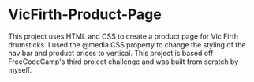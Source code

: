 # VicFirth-Product-Page
This project uses HTML and CSS to create a product page for Vic Firth drumsticks.  I used the @media CSS property to change the styling of the nav bar and product prices to vertical.  This project is based off FreeCodeCamp's third project challenge and was built from scratch by myself.
